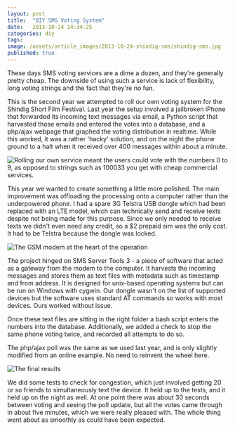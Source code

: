 ```yaml
---
layout: post
title:  "DIY SMS Voting System"
date:   2013-10-24 14:34:25
categories: diy
tags: 
image: /assets/article_images/2013-10-24-shindig-sms/shindig-sms.jpg
published: true
---
```


These days SMS voting services are a dime a dozen, and they're generally pretty cheap. The downside of using such a service is lack of flexibility, long voting strings and the fact that they're no fun. 

This is the second year we attempted to roll our own voting system for the Shindig Short Film Festival. Last year the setup involved a jailbroken iPhone that forwarded its incoming text messages via email, a Python script that harvested those emails and entered the votes into a database, and a php/ajax webpage that graphed the voting distribution in realtime. While this worked, it was a rather 'hacky' solution, and on the night the phone ground to a halt when it received over 400 messages within about a minute. 

![Rolling our own service meant the users could vote with the numbers 0 to 9, as opposed to strings such as 100033 you get with cheap commercial services.]({{site.baseurl}}/assets/images/voting_screen.jpg)

This year we wanted to create something a little more polished. The main improvement was offloading the processing onto a computer rather than the underpowered phone. I had a spare 3G Telstra USB dongle which had been replaced with an LTE model, which can technically send and receive texts despite not being made for this purpose. Since we only needed to receive texts we didn't even need any credit, so a $2 prepaid sim was the only cost. It had to be Telstra because the dongle was locked.

![The GSM modem at the heart of the operation]({{site.baseurl}}/assets/images/usb_dongle.JPG)

The project hinged on SMS Server Tools 3 - a piece of software that acted as a gateway from the modem to the computer. It harvests the incoming messages and stores them as text files with metadata such as timestamp and from address. It is designed for unix-based operating systems but can be run on Windows with cygwin. Our dongle wasn't on the list of supported devices but the software uses standard AT commands so works with most devices. Ours worked without issue. 

Once these text files are sitting in the right folder a bash script enters the numbers into the database. Additionally, we added a check to stop the same phone voting twice, and recorded all attempts to do so.  

The php/ajax poll was the same as we used last year, and is only slightly modified from an online example. No need to reinvent the wheel here. 

![The final results]({{site.baseurl}}/assets/images/shindig_votes.jpg)

We did some tests to check for congestion, which just involved getting 20 or so friends to simultaneously text the device. It held up to the tests, and it held up on the night as well. At one point there was about 30 seconds between voting and seeing the poll update, but all the votes came through in about five minutes, which we were really pleased with. The whole thing went about as smoothly as could have been expected. 